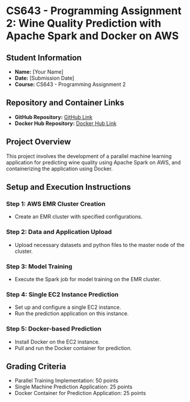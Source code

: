 # CS643 - Programming Assignment 2: Wine Quality Prediction with Apache Spark and Docker on AWS

## Student Information
- **Name:** [Your Name]
- **Date:** [Submission Date]
- **Course:** CS643 - Programming Assignment 2

## Repository and Container Links
- **GitHub Repository:** [GitHub Link](https://github.com/jcardona321/CS643-WINEAPP)
- **Docker Hub Repository:** [Docker Hub Link](https://hub.docker.com/r/[YourDockerUsername]/[YourDockerRepository])

## Project Overview
This project involves the development of a parallel machine learning application for predicting wine quality using Apache Spark on AWS, and containerizing the application using Docker.

## Setup and Execution Instructions

### Step 1: AWS EMR Cluster Creation
- Create an EMR cluster with specified configurations.

### Step 2: Data and Application Upload
- Upload necessary datasets and python files to the master node of the cluster.

### Step 3: Model Training
- Execute the Spark job for model training on the EMR cluster.

### Step 4: Single EC2 Instance Prediction
- Set up and configure a single EC2 instance.
- Run the prediction application on this instance.

### Step 5: Docker-based Prediction
- Install Docker on the EC2 instance.
- Pull and run the Docker container for prediction.

## Grading Criteria
- Parallel Training Implementation: 50 points
- Single Machine Prediction Application: 25 points
- Docker Container for Prediction Application: 25 points
